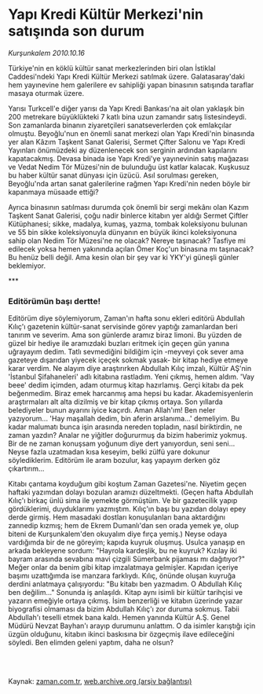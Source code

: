 # Yapı Kredi Kültür Merkezi'nin satışında son durum

*Kurşunkalem 2010.10.16*

<td class="columnist-detail">
<p>Türkiye'nin en köklü kültür sanat merkezlerinden biri olan İstiklal Caddesi'ndeki Yapı Kredi Kültür Merkezi satılmak üzere. Galatasaray'daki hem yayınevine hem galerilere ev sahipliği yapan binasının satışında taraflar masaya oturmak üzere.</p>
<p>
<div id="haberMetinDiv">
<p>Yarısı Turkcell'e diğer yarısı da Yapı Kredi Bankası'na ait olan yaklaşık bin 200 metrekare büyüklükteki 7 katlı bina uzun zamandır satış listesindeydi. Son zamanlarda binanın ziyaretçileri sanatseverlerden çok emlakçılar olmuştu. Beyoğlu'nun en önemli sanat merkezi olan Yapı Kredi'nin binasında yer alan Kâzım Taşkent Sanat Galerisi, Sermet Çifter Salonu ve Yapı Kredi Yayınları önümüzdeki ay düzenlenecek son serginin ardından kapılarını kapatacakmış. Devasa binada ise Yapı Kredi'ye yayınevinin satış mağazası ve Vedat Nedim Tör Müzesi'nin de bulunduğu üst katlar kalacak. Kuşkusuz bu haber kültür sanat dünyası için üzücü. Asıl sorulması gereken, Beyoğlu'nda artan sanat galerilerine rağmen Yapı Kredi'nin neden böyle bir kapanmaya müsaade ettiği?
<p>Ayrıca binasının satılması durumda çok önemli bir sergi mekânı olan Kazım Taşkent Sanat Galerisi, çoğu nadir binlerce kitabın yer aldığı Sermet Çiftler Kütüphanesi; sikke, madalya, kumaş, yazma, tombak koleksiyonu bulunan ve 55 bin sikke koleksiyonuyla dünyanın en büyük ikinci koleksiyonuna sahip olan Nedim Tör Müzesi'ne ne olacak? Nereye taşınacak? Tasfiye mi edilecek yoksa hemen yakınında açılan Ömer Koç'un binasına mı taşınacak? Bu henüz belli değil. Ama kesin olan bir şey var ki YKY'yi güneşli günler beklemiyor.
<p>***
<p><h3>Editörümün başı dertte!</h3>
<p>Editörüm diye söylemiyorum, Zaman'ın hafta sonu ekleri editörü Abdullah Kılıç'ı gazetenin kültür-sanat servisinde görev yaptığı zamanlardan beri tanırım ve severim. Ama son günlerde aramız biraz limoni. Bu yüzden de güzel bir hediye ile aramızdaki buzları eritmek için geçen gün yanına uğrayayım dedim. Tatlı sevmediğini bildiğim için -meyveyi çok sever ama gazeteye dışarıdan yiyecek içeçek sokmak yasak- bir kitap hediye etmeye karar verdim. Ne alayım diye araştırırken Abdullah Kılıç imzalı, Kültür AŞ'nin 'İstanbul Şifahaneleri' adlı kitabına rastladım. Yeni çıkmış, hemen aldım. 'Vay beee' dedim içimden, adam oturmuş kitap hazırlamış. Gerçi kitabı da pek beğenmedim. Biraz emek harcanmış ama hepsi bu kadar. Akademisyenlerin araştırmaları alt alta dizilmiş ve bir kitap çıkmış ortaya. Son yıllarda belediyeler bunun ayarını iyice kaçırdı. Aman Allah'ım! Ben neler yazıyorum... 'Hay maşallah dedim, bin aferin arslanıma...' demeliyim. Bu kadar malumatı bunca işin arasında nereden topladın, nasıl biriktirdin, ne zaman yazdın? Analar ne yiğitler doğururmuş da bizim haberimiz yokmuş. Bir de ne zaman konuşsam yoğunum diye dert yanıyordun, seni seni... Neyse fazla uzatmadan kısa keseyim, belki zülfü yare dokunur söylediklerim. Editörüm ile aram bozulur, kaş yapayım derken göz çıkartırım...
<p>Kitabı çantama koyduğum gibi koştum Zaman Gazetesi'ne. Niyetim geçen haftaki yazımdan dolayı bozulan aramızı düzeltmekti. (Geçen hafta Abdullah Kılıç'ı birkaç ünlü sima ile yemekte görmüştüm. Ve bir gazetecilik yapıp gördüklerimi, duyduklarımı yazmıştım. Kılıç'ın başı bu yazıdan dolayı epey derde girmiş. Hem masadaki dostları konuşulanları bana aktardığını zannedip kızmış; hem de Ekrem Dumanlı'dan sen orada yemek ye, olup biteni de Kurşunkalem'den okuyalım diye fırça yemiş.) Neyse odaya vardığımda bir de ne göreyim; kapıda kuyruk oluşmuş. Usulca yanaşıp en arkada bekleyene sordum: "Hayrola kardeşlik, bu ne kuyruk? Kızılay iki bayram arasında sevabına mavi çizgili Sümerbank pijaması mı dağıtıyor?" Meğer onlar da benim gibi kitap imzalatmaya gelmişler. Kapıdan içeriye başımı uzattığımda ise manzara farklıydı. Kılıç, önünde oluşan kuyruğa derdini anlatmaya çalışıyordu: "Bu kitabı ben yazmadım. O Abdullah Kılıç ben değilim..." Sonunda iş anlaşıldı. Kitap aynı isimli bir kültür tarihçisi ve yazarın emeğiyle ortaya çıkmış. İsim benzerliği ve kitabın üzerinde yazar biyografisi olmaması da bizim Abdullah Kılıç'ı zor duruma sokmuş. Tabii Abdullah'ı teselli etmek bana kaldı. Hemen yanında Kültür A.Ş. Genel Müdürü Nevzat Bayhan'ı arayıp durumunu anlattım. O da isimler karıştığı için üzgün olduğunu, kitabın ikinci baskısına bir özgeçmiş ilave edileceğini söyledi. Ben elimden geleni yaptım, daha ne olsun?
<p></p></p></p></p></p></p></p></div>
</p>


<p><br>
		 </br></p></td>

Kaynak: [zaman.com.tr](http://zaman.com.tr/yazar.do?yazino=1040608), [web.archive.org (arşiv bağlantısı)](http://web.archive.org/web/20110927071056/http://www.zaman.com.tr:80/yazar.do?yazino=1040608)
